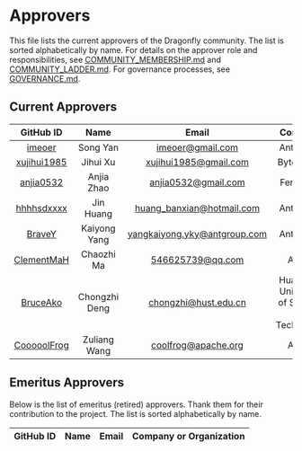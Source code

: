 # Approvers

This file lists the current approvers of the Dragonfly community. The list is sorted alphabetically by name. For details on the approver role and responsibilities, see [COMMUNITY_MEMBERSHIP.md](../COMMUNITY_MEMBERSHIP.md#approver) and [COMMUNITY_LADDER.md](../COMMUNITY_LADDER.md#approver). For governance processes, see [GOVERNANCE.md](../GOVERNANCE.md).

<!-- markdownlint-disable -->

## Current Approvers

|                   GitHub ID                   |     Name      |            Email             |                    Company                    |
| :-------------------------------------------: | :-----------: | :--------------------------: | :-------------------------------------------: |
|      [imeoer](https://github.com/imeoer)      |   Song Yan    |       imeoer@gmail.com       |                   Ant Group                   |
| [xujihui1985](https://github.com/xujihui1985) |   Jihui Xu    |    xujihui1985@gmail.com     |                   ByteDance                   |
|   [anjia0532](https://github.com/anjia0532)   |  Anjia Zhao   |     anjia0532@gmail.com      |                   FengTeng                    |
|  [hhhhsdxxxx](https://github.com/hhhhsdxxxx)  |   Jin Huang   |  huang_banxian@hotmail.com   |                   Ant Group                   |
|      [BraveY](https://github.com/BraveY)      | Kaiyong Yang  | yangkaiyong.yky@antgroup.com |                   Ant Group                   |
|  [ClementMaH](https://github.com/ClementMaH)  |  Chaozhi Ma   |       546625739@qq.com       |                    Aliyun                     |
|    [BruceAko](https://github.com/BruceAko)    | Chongzhi Deng |     chongzhi@hust.edu.cn     | Huazhong University of Science and Technology |
| [CooooolFrog](https://github.com/CooooolFrog) | Zuliang Wang  |     coolfrog@apache.org      |                    Aliyun                     |

## Emeritus Approvers

Below is the list of emeritus (retired) approvers. Thank them for their contribution to the project. The list is sorted alphabetically by name.

| GitHub ID | Name | Email | Company or Organization |
| :-------: | :--: | :---: | :---------------------: |

